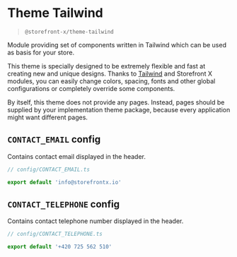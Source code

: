 # Theme Tailwind

> `@storefront-x/theme-tailwind`

Module providing set of components written in Tailwind which can be used as basis for your store.

This theme is specially designed to be extremely flexible and fast at creating new and unique designs. Thanks to [Tailwind](https://tailwindcss.com) and Storefront X modules, you can easily change colors, spacing, fonts and other global configurations or completely override some components.

By itself, this theme does not provide any pages. Instead, pages should be supplied by your implementation theme package, because every application might want different pages.

## `CONTACT_EMAIL` config

Contains contact email displayed in the header.

```ts
// config/CONTACT_EMAIL.ts

export default 'info@storefrontx.io'
```

## `CONTACT_TELEPHONE` config

Contains contact telephone number displayed in the header.

```ts
// config/CONTACT_TELEPHONE.ts

export default '+420 725 562 510'
```
